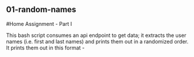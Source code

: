 ## 01-random-names
#Home Assignment - Part I

This bash script consumes an api endpoint to get data; it extracts the user names (i.e. first and last names) and prints them out in a randomized order.
It prints them out in this format - **<FIRST NAME> <LAST NAME>**
